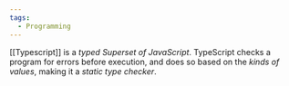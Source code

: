 ```yaml
---
tags:
  - Programming
---
```

[[Typescript]] is a *typed Superset of JavaScript*. TypeScript checks a program for errors before execution, and does so based on the _kinds of values_, making it a _static type checker_.